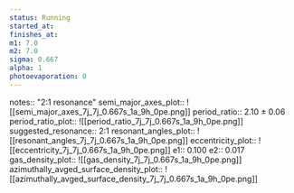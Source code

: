 ```yaml
---
status: Running
started_at:
finishes_at:
m1: 7.0
m2: 7.0
sigma: 0.667
alpha: 1
photoevaporation: 0
---
```


notes:: "2:1 resonance"
semi_major_axes_plot:: ![[semi_major_axes_7j_7j_0.667s_1a_9h_0pe.png]]
period_ratio:: 2.10 ± 0.06
period_ratio_plot:: ![[period_ratio_7j_7j_0.667s_1a_9h_0pe.png]]
suggested_resonance:: 2:1
resonant_angles_plot:: ![[resonant_angles_7j_7j_0.667s_1a_9h_0pe.png]]
eccentricity_plot:: ![[eccentricity_7j_7j_0.667s_1a_9h_0pe.png]]
e1:: 0.100
e2:: 0.017
gas_density_plot:: ![[gas_density_7j_7j_0.667s_1a_9h_0pe.png]]
azimuthally_avged_surface_density_plot:: ![[azimuthally_avged_surface_density_7j_7j_0.667s_1a_9h_0pe.png]]
